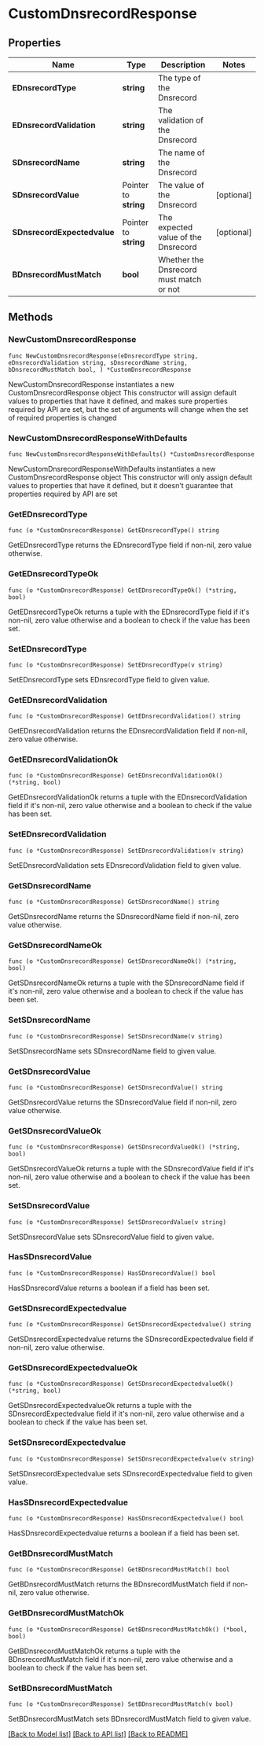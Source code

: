 # CustomDnsrecordResponse

## Properties

Name | Type | Description | Notes
------------ | ------------- | ------------- | -------------
**EDnsrecordType** | **string** | The type of the Dnsrecord | 
**EDnsrecordValidation** | **string** | The validation of the Dnsrecord | 
**SDnsrecordName** | **string** | The name of the Dnsrecord | 
**SDnsrecordValue** | Pointer to **string** | The value of the Dnsrecord | [optional] 
**SDnsrecordExpectedvalue** | Pointer to **string** | The expected value of the Dnsrecord | [optional] 
**BDnsrecordMustMatch** | **bool** | Whether the Dnsrecord must match or not | 

## Methods

### NewCustomDnsrecordResponse

`func NewCustomDnsrecordResponse(eDnsrecordType string, eDnsrecordValidation string, sDnsrecordName string, bDnsrecordMustMatch bool, ) *CustomDnsrecordResponse`

NewCustomDnsrecordResponse instantiates a new CustomDnsrecordResponse object
This constructor will assign default values to properties that have it defined,
and makes sure properties required by API are set, but the set of arguments
will change when the set of required properties is changed

### NewCustomDnsrecordResponseWithDefaults

`func NewCustomDnsrecordResponseWithDefaults() *CustomDnsrecordResponse`

NewCustomDnsrecordResponseWithDefaults instantiates a new CustomDnsrecordResponse object
This constructor will only assign default values to properties that have it defined,
but it doesn't guarantee that properties required by API are set

### GetEDnsrecordType

`func (o *CustomDnsrecordResponse) GetEDnsrecordType() string`

GetEDnsrecordType returns the EDnsrecordType field if non-nil, zero value otherwise.

### GetEDnsrecordTypeOk

`func (o *CustomDnsrecordResponse) GetEDnsrecordTypeOk() (*string, bool)`

GetEDnsrecordTypeOk returns a tuple with the EDnsrecordType field if it's non-nil, zero value otherwise
and a boolean to check if the value has been set.

### SetEDnsrecordType

`func (o *CustomDnsrecordResponse) SetEDnsrecordType(v string)`

SetEDnsrecordType sets EDnsrecordType field to given value.


### GetEDnsrecordValidation

`func (o *CustomDnsrecordResponse) GetEDnsrecordValidation() string`

GetEDnsrecordValidation returns the EDnsrecordValidation field if non-nil, zero value otherwise.

### GetEDnsrecordValidationOk

`func (o *CustomDnsrecordResponse) GetEDnsrecordValidationOk() (*string, bool)`

GetEDnsrecordValidationOk returns a tuple with the EDnsrecordValidation field if it's non-nil, zero value otherwise
and a boolean to check if the value has been set.

### SetEDnsrecordValidation

`func (o *CustomDnsrecordResponse) SetEDnsrecordValidation(v string)`

SetEDnsrecordValidation sets EDnsrecordValidation field to given value.


### GetSDnsrecordName

`func (o *CustomDnsrecordResponse) GetSDnsrecordName() string`

GetSDnsrecordName returns the SDnsrecordName field if non-nil, zero value otherwise.

### GetSDnsrecordNameOk

`func (o *CustomDnsrecordResponse) GetSDnsrecordNameOk() (*string, bool)`

GetSDnsrecordNameOk returns a tuple with the SDnsrecordName field if it's non-nil, zero value otherwise
and a boolean to check if the value has been set.

### SetSDnsrecordName

`func (o *CustomDnsrecordResponse) SetSDnsrecordName(v string)`

SetSDnsrecordName sets SDnsrecordName field to given value.


### GetSDnsrecordValue

`func (o *CustomDnsrecordResponse) GetSDnsrecordValue() string`

GetSDnsrecordValue returns the SDnsrecordValue field if non-nil, zero value otherwise.

### GetSDnsrecordValueOk

`func (o *CustomDnsrecordResponse) GetSDnsrecordValueOk() (*string, bool)`

GetSDnsrecordValueOk returns a tuple with the SDnsrecordValue field if it's non-nil, zero value otherwise
and a boolean to check if the value has been set.

### SetSDnsrecordValue

`func (o *CustomDnsrecordResponse) SetSDnsrecordValue(v string)`

SetSDnsrecordValue sets SDnsrecordValue field to given value.

### HasSDnsrecordValue

`func (o *CustomDnsrecordResponse) HasSDnsrecordValue() bool`

HasSDnsrecordValue returns a boolean if a field has been set.

### GetSDnsrecordExpectedvalue

`func (o *CustomDnsrecordResponse) GetSDnsrecordExpectedvalue() string`

GetSDnsrecordExpectedvalue returns the SDnsrecordExpectedvalue field if non-nil, zero value otherwise.

### GetSDnsrecordExpectedvalueOk

`func (o *CustomDnsrecordResponse) GetSDnsrecordExpectedvalueOk() (*string, bool)`

GetSDnsrecordExpectedvalueOk returns a tuple with the SDnsrecordExpectedvalue field if it's non-nil, zero value otherwise
and a boolean to check if the value has been set.

### SetSDnsrecordExpectedvalue

`func (o *CustomDnsrecordResponse) SetSDnsrecordExpectedvalue(v string)`

SetSDnsrecordExpectedvalue sets SDnsrecordExpectedvalue field to given value.

### HasSDnsrecordExpectedvalue

`func (o *CustomDnsrecordResponse) HasSDnsrecordExpectedvalue() bool`

HasSDnsrecordExpectedvalue returns a boolean if a field has been set.

### GetBDnsrecordMustMatch

`func (o *CustomDnsrecordResponse) GetBDnsrecordMustMatch() bool`

GetBDnsrecordMustMatch returns the BDnsrecordMustMatch field if non-nil, zero value otherwise.

### GetBDnsrecordMustMatchOk

`func (o *CustomDnsrecordResponse) GetBDnsrecordMustMatchOk() (*bool, bool)`

GetBDnsrecordMustMatchOk returns a tuple with the BDnsrecordMustMatch field if it's non-nil, zero value otherwise
and a boolean to check if the value has been set.

### SetBDnsrecordMustMatch

`func (o *CustomDnsrecordResponse) SetBDnsrecordMustMatch(v bool)`

SetBDnsrecordMustMatch sets BDnsrecordMustMatch field to given value.



[[Back to Model list]](../README.md#documentation-for-models) [[Back to API list]](../README.md#documentation-for-api-endpoints) [[Back to README]](../README.md)


